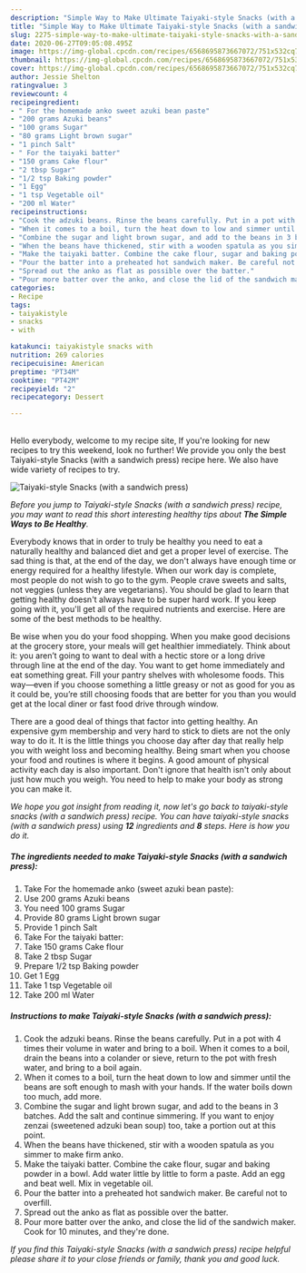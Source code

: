 ```yaml
---
description: "Simple Way to Make Ultimate Taiyaki-style Snacks (with a sandwich press)"
title: "Simple Way to Make Ultimate Taiyaki-style Snacks (with a sandwich press)"
slug: 2275-simple-way-to-make-ultimate-taiyaki-style-snacks-with-a-sandwich-press
date: 2020-06-27T09:05:08.495Z
image: https://img-global.cpcdn.com/recipes/6568695873667072/751x532cq70/taiyaki-style-snacks-with-a-sandwich-press-recipe-main-photo.jpg
thumbnail: https://img-global.cpcdn.com/recipes/6568695873667072/751x532cq70/taiyaki-style-snacks-with-a-sandwich-press-recipe-main-photo.jpg
cover: https://img-global.cpcdn.com/recipes/6568695873667072/751x532cq70/taiyaki-style-snacks-with-a-sandwich-press-recipe-main-photo.jpg
author: Jessie Shelton
ratingvalue: 3
reviewcount: 4
recipeingredient:
- " For the homemade anko sweet azuki bean paste"
- "200 grams Azuki beans"
- "100 grams Sugar"
- "80 grams Light brown sugar"
- "1 pinch Salt"
- " For the taiyaki batter"
- "150 grams Cake flour"
- "2 tbsp Sugar"
- "1/2 tsp Baking powder"
- "1 Egg"
- "1 tsp Vegetable oil"
- "200 ml Water"
recipeinstructions:
- "Cook the adzuki beans. Rinse the beans carefully. Put in a pot with 4 times their volume in water and bring to a boil. When it comes to a boil, drain the beans into a colander or sieve, return to the pot with fresh water, and bring to a boil again."
- "When it comes to a boil, turn the heat down to low and simmer until the beans are soft enough to mash with your hands. If the water boils down too much, add more."
- "Combine the sugar and light brown sugar, and add to the beans in 3 batches. Add the salt and continue simmering. If you want to enjoy zenzai (sweetened adzuki bean soup) too, take a portion out at this point."
- "When the beans have thickened, stir with a wooden spatula as you simmer to make firm anko."
- "Make the taiyaki batter. Combine the cake flour, sugar and baking powder in a bowl. Add water little by little to form a paste. Add an egg and beat well. Mix in vegetable oil."
- "Pour the batter into a preheated hot sandwich maker. Be careful not to overfill."
- "Spread out the anko as flat as possible over the batter."
- "Pour more batter over the anko, and close the lid of the sandwich maker. Cook for 10 minutes, and they&#39;re done."
categories:
- Recipe
tags:
- taiyakistyle
- snacks
- with

katakunci: taiyakistyle snacks with 
nutrition: 269 calories
recipecuisine: American
preptime: "PT34M"
cooktime: "PT42M"
recipeyield: "2"
recipecategory: Dessert

---
```

<br>
Hello everybody, welcome to my recipe site, If you're looking for new recipes to try this weekend, look no further! We provide you only the best Taiyaki-style Snacks (with a sandwich press) recipe here. We also have wide variety of recipes to try.
<br>


![Taiyaki-style Snacks (with a sandwich press)](https://img-global.cpcdn.com/recipes/6568695873667072/751x532cq70/taiyaki-style-snacks-with-a-sandwich-press-recipe-main-photo.jpg)

<i>Before you jump to Taiyaki-style Snacks (with a sandwich press) recipe, you may want to read this short interesting healthy tips about <strong>The Simple Ways to Be Healthy</strong>.</i>

Everybody knows that in order to truly be healthy you need to eat a naturally healthy and balanced diet and get a proper level of exercise. The sad thing is that, at the end of the day, we don't always have enough time or energy required for a healthy lifestyle. When our work day is complete, most people do not wish to go to the gym. People crave sweets and salts, not veggies (unless they are vegetarians). You should be glad to learn that getting healthy doesn't always have to be super hard work. If you keep going with it, you'll get all of the required nutrients and exercise. Here are some of the best methods to be healthy.

Be wise when you do your food shopping. When you make good decisions at the grocery store, your meals will get healthier immediately. Think about it: you aren’t going to want to deal with a hectic store or a long drive through line at the end of the day. You want to get home immediately and eat something great. Fill your pantry shelves with wholesome foods. This way—even if you choose something a little greasy or not as good for you as it could be, you’re still choosing foods that are better for you than you would get at the local diner or fast food drive through window.

There are a good deal of things that factor into getting healthy. An expensive gym membership and very hard to stick to diets are not the only way to do it. It is the little things you choose day after day that really help you with weight loss and becoming healthy. Being smart when you choose your food and routines is where it begins. A good amount of physical activity each day is also important. Don't ignore that health isn't only about just how much you weigh. You need to help to make your body as strong you can make it. 


<i>We hope you got insight from reading it, now let's go back to taiyaki-style snacks (with a sandwich press) recipe. You can have taiyaki-style snacks (with a sandwich press) using <strong>12</strong> ingredients and <strong>8</strong> steps. Here is how you do it.
</i>

##### The ingredients needed to make Taiyaki-style Snacks (with a sandwich press):

1. Take  For the homemade anko (sweet azuki bean paste):
1. Use 200 grams Azuki beans
1. You need 100 grams Sugar
1. Provide 80 grams Light brown sugar
1. Provide 1 pinch Salt
1. Take  For the taiyaki batter:
1. Take 150 grams Cake flour
1. Take 2 tbsp Sugar
1. Prepare 1/2 tsp Baking powder
1. Get 1 Egg
1. Take 1 tsp Vegetable oil
1. Take 200 ml Water


##### Instructions to make Taiyaki-style Snacks (with a sandwich press):

1. Cook the adzuki beans. Rinse the beans carefully. Put in a pot with 4 times their volume in water and bring to a boil. When it comes to a boil, drain the beans into a colander or sieve, return to the pot with fresh water, and bring to a boil again.
1. When it comes to a boil, turn the heat down to low and simmer until the beans are soft enough to mash with your hands. If the water boils down too much, add more.
1. Combine the sugar and light brown sugar, and add to the beans in 3 batches. Add the salt and continue simmering. If you want to enjoy zenzai (sweetened adzuki bean soup) too, take a portion out at this point.
1. When the beans have thickened, stir with a wooden spatula as you simmer to make firm anko.
1. Make the taiyaki batter. Combine the cake flour, sugar and baking powder in a bowl. Add water little by little to form a paste. Add an egg and beat well. Mix in vegetable oil.
1. Pour the batter into a preheated hot sandwich maker. Be careful not to overfill.
1. Spread out the anko as flat as possible over the batter.
1. Pour more batter over the anko, and close the lid of the sandwich maker. Cook for 10 minutes, and they&#39;re done.


<i>If you find this Taiyaki-style Snacks (with a sandwich press) recipe helpful please share it to your close friends or family, thank you and good luck.</i>
